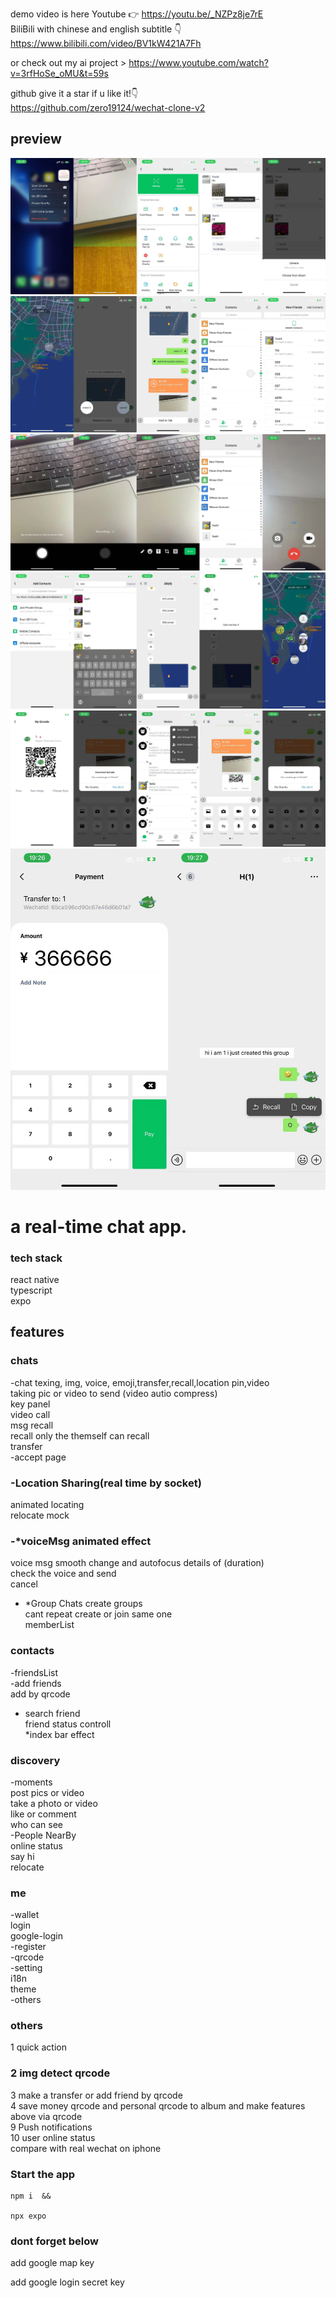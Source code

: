 demo video is here
Youtube 👉 https://youtu.be/_NZPz8je7rE
<br>
BiliBili with chinese and english subtitle 👇 <br>
https://www.bilibili.com/video/BV1kW421A7Fh

or check out my ai project >
https://www.youtube.com/watch?v=3rfHoSe_oMU&t=59s<br>

github give it a star if u like it!👇 <br>
https://github.com/zero19124/wechat-clone-v2

## preview

![Alt Text](./demo/demo1.jpg)
![Alt Text](./demo/demo2.jpg)
![Alt Text](./demo/demo3.jpg)
![Alt Text](./demo/demo4.jpg)
![Alt Text](./demo/demo5.jpg)
![Alt Text](./demo/demo6.jpg)

# a real-time chat app.

### tech stack

react native<br>
typescript<br>
expo<br>

## features

### chats

-chat
texing, img, voice, emoji,transfer,recall,location pin,video<br>
taking pic or video to send (video autio compress)<br>
key panel<br>
video call<br>
msg recall<br>
recall only the themself can recall<br>
transfer<br>
-accept page<br>

### -Location Sharing(real time by socket)<br>

animated locating<br>
relocate mock<br>

### -\*voiceMsg animated effect

voice msg smooth change and autofocus details of (duration)<br>
check the voice and send<br>
cancel<br>

- \*Group Chats
  create groups<br>
  cant repeat create or join same one<br>
  memberList<br>

### contacts

-friendsList<br>
-add friends<br>
add by qrcode<br>

- search friend<br>
  friend status controll<br>
  \*index bar effect<br>

### discovery

-moments<br>
post pics or video<br>
take a photo or video<br>
like or comment<br>
who can see<br>
-People NearBy<br>
online status<br>
say hi<br>
relocate<br>

### me

-wallet<br>
login<br>
google-login<br>
-register<br>
-qrcode<br>
-setting<br>
i18n<br>
theme<br>
-others<br>

### others

1 quick action<br>

### 2 img detect qrcode<br>

3 make a transfer or add friend by qrcode<br>
4 save money qrcode and personal qrcode to album and make features above via qrcode<br>
9 Push notifications<br>
10 user online status<br>
compare with real wechat on iphone<br>

### Start the app

```shell
npm i  &&

npx expo

```

### dont forget below

add google map key
<meta-data
     android:name="com.google.android.geo.API_KEY"
     android:value="Your Google maps API Key Here"/>

add google login secret key
